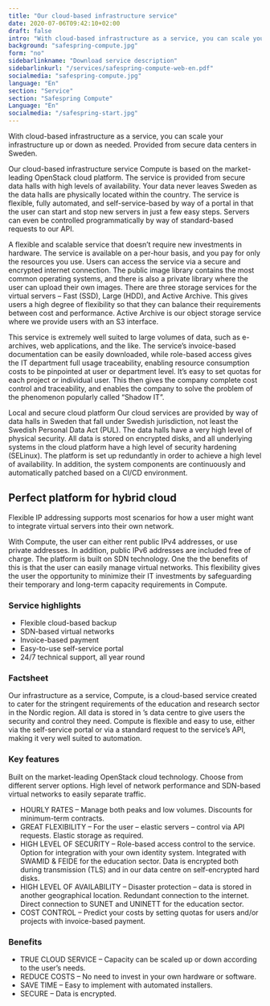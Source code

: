 ```yaml
---
title: "Our cloud-based infrastructure service"
date: 2020-07-06T09:42:10+02:00
draft: false
intro: "With cloud-based infrastructure as a service, you can scale your infrastructure up or down as needed. Provided from secure data centers in Sweden."
background: "safespring-compute.jpg"
form: "no"
sidebarlinkname: "Download service description"
sidebarlinkurl: "/services/safespring-compute-web-en.pdf"
socialmedia: "safespring-compute.jpg"
language: "En"
section: "Service"
section: "Safespring Compute"
Language: "En"
socialmedia: "/safespring-start.jpg"
---
```


<div class="ingress"><p>With cloud-based infrastructure as a service, you can scale your infrastructure up or down as needed. Provided from secure data centers in Sweden.</p></div>

Our cloud-based infrastructure service Compute is based on the market-leading OpenStack cloud platform. The service is provided from secure data halls with high levels of availability. Your data never leaves Sweden as the data halls are physically located within the country. The service is flexible, fully automated, and self-service-based by way of a portal in that the user can start and stop new servers in just a few easy steps. Servers can even be controlled programmatically by way of standard-based requests to our API.

A flexible and scalable service that doesn’t require new investments in hardware. The service is available on a per-hour basis, and you pay for only the resources you use. Users can access the service via a secure and encrypted internet connection. The public image library contains the most common operating systems, and there is also a private library where the user can upload their own images. There are three storage services for the virtual servers – Fast (SSD), Large (HDD), and Active Archive. This gives users a high degree of flexibility so that they can balance their requirements between cost and performance. Active Archive is our object storage service where we provide users with an S3 interface.

This service is extremely well suited to large volumes of data, such as e-archives, web applications, and the like. The service’s invoice-based documentation can be easily downloaded, while role-based access gives the IT department full usage traceability, enabling resource consumption costs to be pinpointed at user or department level. It’s easy to set quotas for each project or individual user. This then gives the company complete cost control and traceability, and enables the company to solve the problem of the phenomenon popularly called “Shadow IT”.

Local and secure cloud platform Our cloud services are provided by way of data halls in Sweden that fall under Swedish jurisdiction, not least the Swedish Personal Data Act (PUL). The data halls have a very high level of physical security. All data is stored on encrypted disks, and all underlying systems in the cloud platform have a high level of security hardening (SELinux). The platform is set up redundantly in order to achieve a high level of availability. In addition, the system components are continuously and automatically patched based on a CI/CD environment.

## Perfect platform for hybrid cloud

<div class="ingress"><p>Flexible IP addressing supports most scenarios for how a user might want to integrate virtual servers into their own network.</p></div>

With Compute, the user can either rent public IPv4 addresses, or use private addresses. In addition, public IPv6 addresses are included free of charge. The platform is built on SDN technology. One the the benefits of this is that the user can easily manage virtual networks. This flexibility gives the user the opportunity to minimize their IT investments by safeguarding their temporary and long-term capacity requirements in Compute.

### Service highlights

- Flexible cloud-based backup
- SDN-based virtual networks
- Invoice-based payment
- Easy-to-use self-service portal
- 24/7 technical support, all year round

### Factsheet

Our infrastructure as a service, Compute, is a cloud-based service created to cater for the stringent requirements of the education and research sector in the Nordic region. All data is stored in ’s data centre to give users the security and control they need. Compute is flexible and easy to use, either via the self-service portal or via a standard request to the service’s API, making it very well suited to automation.

### Key features

Built on the market-leading OpenStack cloud technology. Choose from different server options. High level of network performance and SDN-based virtual networks to easily separate traffic.

- <span class="inline-rubrik">HOURLY RATES</span> – Manage both peaks and low volumes. Discounts for minimum-term contracts.
- <span class="inline-rubrik">GREAT FLEXIBILITY</span> –  For the user – elastic servers – control via API requests. Elastic storage as required.
- <span class="inline-rubrik">HIGH LEVEL OF SECURITY</span> – Role-based access control to the service. Option for integration with your own identity system. Integrated with SWAMID & FEIDE for the education sector. Data is encrypted both during transmission (TLS) and in our data centre on self-encrypted hard disks.
- <span class="inline-rubrik">HIGH LEVEL OF AVAILABILITY</span> – Disaster protection – data is stored in another geographical location. Redundant connection to the internet. Direct connection to SUNET and UNINETT for the education sector.
- <span class="inline-rubrik">COST CONTROL</span> – Predict your costs by setting quotas for users and/or projects with invoice-based payment.

### Benefits

- <span class="inline-rubrik">TRUE CLOUD SERVICE</span> – Capacity can be scaled up or down according to the user’s needs.
- <span class="inline-rubrik">REDUCE COSTS</span> – No need to invest in your own hardware or software.
- <span class="inline-rubrik">SAVE TIME</span> – Easy to implement with automated installers.
- <span class="inline-rubrik">SECURE</span> – Data is encrypted.
